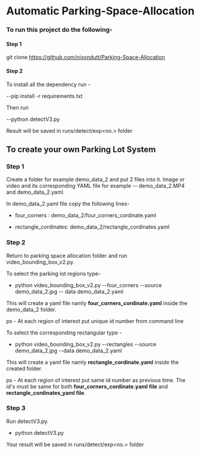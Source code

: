# Automatic Parking-Space-Allocation

### To run this project do the following- 

#### Step 1 

git clone https://github.com/nixondutt/Parking-Space-Allocation

#### Step 2
To install all the dependency run - 

  --pip install -r requirements.txt

Then run 

  --python detectV3.py

Result will be saved in runs/detect/exp<no.> folder 

## To create your own Parking Lot System

### Step 1
Create a folder for example demo_data_2 and put 2 files into it. Image or video and its corresponding YAML file for example -- demo_data_2.MP4 and demo_data_2.yaml. 

In demo_data_2.yaml file copy the following lines-

  - four_corners : demo_data_2/four_corners_cordinate.yaml
  
  - rectangle_cordinates: demo_data_2/rectangle_cordinates.yaml
  
### Step 2
Return to parking space allocation folder and run video_bounding_box_v2.py.

To select the parking lot regions type-

  - python video_bounding_box_v2.py --four_corners --source demo_data_2.jpg -- data demo_data_2.yaml

This will create a yaml file namly **four_corners_cordinate.yaml** inside the demo_data_2 folder.
 
ps - At each region of interest put unique id number from command line

To select the corresponding rectangular type - 
  
  - python video_bounding_box_v2.py --rectangles --source demo_data_2.jpg --data demo_data_2.yaml

This will create a yaml file namly **rectangle_cordinate.yaml** inside the created folder.

ps - At each region of interest put same id number as previous time. The id's must be same for both **four_corners_cordinate.yaml file** and **rectangle_cordinates_yaml file**.

### Step 3

Run detectV3.py.

  - python detectV3.py

Your result will be saved in runs/detect/exp<no.> folder
